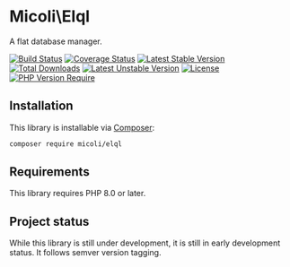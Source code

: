 # Micoli\Elql


A flat database manager.

[![Build Status](https://github.com/micoli/elql/workflows/Tests/badge.svg)](https://github.com/micoli/elql/actions)
[![Coverage Status](https://coveralls.io/repos/github/micoli/Elql/badge.svg?branch=main)](https://coveralls.io/github/micoli/Elql?branch=main)
[![Latest Stable Version](http://poser.pugx.org/micoli/elql/v)](https://packagist.org/packages/micoli/elql)
[![Total Downloads](http://poser.pugx.org/micoli/elql/downloads)](https://packagist.org/packages/micoli/elql)
[![Latest Unstable Version](http://poser.pugx.org/micoli/elql/v/unstable)](https://packagist.org/packages/micoli/elql) [![License](http://poser.pugx.org/micoli/elql/license)](https://packagist.org/packages/micoli/elql)
[![PHP Version Require](http://poser.pugx.org/micoli/elql/require/php)](https://packagist.org/packages/micoli/elql)

## Installation

This library is installable via [Composer](https://getcomposer.org/):

```bash
composer require micoli/elql
```

## Requirements

This library requires PHP 8.0 or later.

## Project status

While this library is still under development, it is still in early development status. It follows semver version tagging.

[//]: # (## Quick start)

